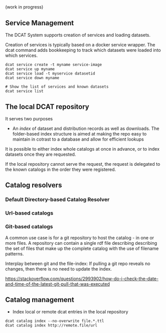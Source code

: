 ##

(work in progress)


## Service Management
The DCAT System supports creation of services and loading datasets.

Creation of services is typically based on a docker service wrapper.
The dcat command adds bookkeeping to track which datasets were loaded into which services.


```
dcat service create -t myname service-image
dcat service up myname
dcat service load -t myservice datasetid
dcat service down myname

# Show the list of services and known datasets
dcat service list
```






## The local DCAT repository
It serves two purposes

* An *index* of dataset and distribution records as well as downloads. The folder-based index structure is aimed at making the repo easy to maintain in cotrast to a database and allow for efficient lookups

It is possible to either index whole catalogs at once in advance,
or to index datasets once they are requested.



If the local repository cannot serve the request, the request is delegated to the known catalogs in the order they were registered.



## Catalog resolvers


### Default Directory-based Catalog Resolver



### Url-based catalogs




### Git-based catalogs

A common use case is for a git repository to host the catalog - in one or more files.
A repository can contain a single rdf file describing describing the set of files that make up the complete catalog with the use of filename patterns.


Interplay between git and the file-index:
If pulling a git repo reveals no changes, then there is no need to update the index.





https://stackoverflow.com/questions/2993902/how-do-i-check-the-date-and-time-of-the-latest-git-pull-that-was-executed




## Catalog management

* Index local or remote dcat entries in the local repository
```
dcat catalog index --no-overwrite file.*.ttl
dcat catalog index http://remote.file/url
```



